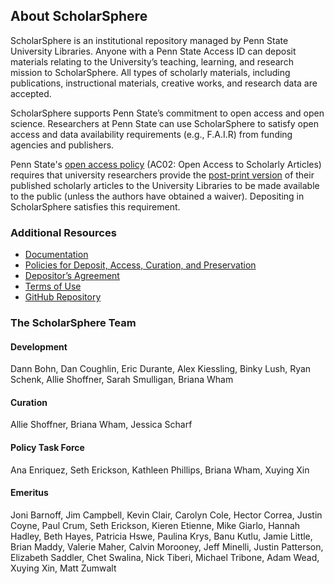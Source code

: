 ## About ScholarSphere 

ScholarSphere is an institutional repository managed by Penn State University Libraries. Anyone with a Penn State Access ID can deposit materials relating to the University’s teaching, learning, and research mission to ScholarSphere. All types of scholarly materials, including publications, instructional materials, creative works, and research data are accepted.

ScholarSphere supports Penn State’s commitment to open access and open science. Researchers at Penn State can use ScholarSphere to satisfy open access and data availability requirements (e.g., F.A.I.R) from funding agencies and publishers. 

Penn State's [open access policy](https://openaccess.psu.edu/)  (AC02: Open Access to Scholarly Articles) requires that university researchers provide the [post-print version](http://psu.libanswers.com/faq/273465) of their published scholarly articles to the University Libraries to be made available to the public (unless the authors have obtained a waiver). Depositing in ScholarSphere satisfies this requirement. 

### Additional Resources

- [Documentation](https://docs.scholarsphere.psu.edu)
- [Policies for Deposit, Access, Curation, and Preservation](/policies)
- [Depositor’s Agreement](/agreement)
- [Terms of Use](/terms)
- [GitHub Repository](https://github.com/psu-stewardship/scholarsphere)

### The ScholarSphere Team

#### Development

Dann Bohn, Dan Coughlin, Eric Durante, Alex Kiessling, Binky Lush, Ryan Schenk, Allie Shoffner, Sarah Smulligan, Briana Wham

#### Curation

Allie Shoffner, Briana Wham, Jessica Scharf

#### Policy Task Force

Ana Enriquez, Seth Erickson, Kathleen Phillips, Briana Wham, Xuying Xin

#### Emeritus

Joni Barnoff, Jim Campbell, Kevin Clair, Carolyn Cole, Hector Correa, Justin Coyne, Paul Crum, Seth Erickson, Kieren Etienne, Mike Giarlo, Hannah Hadley, Beth Hayes, Patricia Hswe, Paulina Krys, Banu Kutlu, Jamie Little, Brian Maddy, Valerie Maher, Calvin Morooney, Jeff Minelli, Justin Patterson, Elizabeth Saddler, Chet Swalina, Nick Tiberi, Michael Tribone, Adam Wead, Xuying Xin, Matt Zumwalt